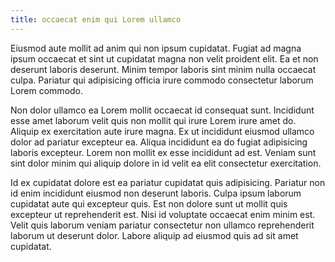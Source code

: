 ```yaml
---
title: occaecat enim qui Lorem ullamco
---
```


Eiusmod aute mollit ad anim qui non ipsum cupidatat. Fugiat ad magna ipsum occaecat et sint ut cupidatat magna non velit proident elit. Ea et non deserunt laboris deserunt. Minim tempor laboris sint minim nulla occaecat culpa. Pariatur qui adipisicing officia irure commodo consectetur laborum Lorem commodo.

Non dolor ullamco ea Lorem mollit occaecat id consequat sunt. Incididunt esse amet laborum velit quis non mollit qui irure Lorem irure amet do. Aliquip ex exercitation aute irure magna. Ex ut incididunt eiusmod ullamco dolor ad pariatur excepteur ea. Aliqua incididunt ea do fugiat adipisicing laboris excepteur. Lorem non mollit ex esse incididunt ad est. Veniam sunt sint dolor minim qui aliquip dolore in id velit ea elit consectetur exercitation.

Id ex cupidatat dolore est ea pariatur cupidatat quis adipisicing. Pariatur non id enim incididunt eiusmod non deserunt laboris. Culpa ipsum laborum cupidatat aute qui excepteur quis. Est non dolore sunt ut mollit quis excepteur ut reprehenderit est. Nisi id voluptate occaecat enim minim est. Velit quis laborum veniam pariatur consectetur non ullamco reprehenderit laborum ut deserunt dolor. Labore aliquip ad eiusmod quis ad sit amet cupidatat.